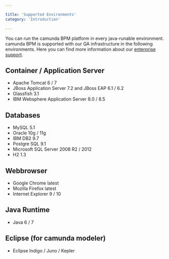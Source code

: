 ```yaml
---

title: 'Supported Environments'
category: 'Introduction'

---
```



You can run the camunda BPM platform in every java-runable environment. camunda BPM is supported with our QA infrastructure in the following environments. Here you can find more information about our <a href="http://www.camunda.com/fox/services/support/">enterprise support</a>.


## Container / Application Server

*   Apache Tomcat 6 / 7
*   JBoss Application Server 7.2 and JBoss EAP 6.1 / 6.2
*   Glassfish 3.1
*   IBM Websphere Application Server 8.0 / 8.5


## Databases
    
*   MySQL 5.1
*   Oracle 10g / 11g
*   IBM DB2 9.7 
*   Postgre SQL 9.1
*   Microsoft SQL Server 2008 R2 / 2012
*   H2 1.3


## Webbrowser

*   Google Chrome latest
*   Mozilla Firefox latest
*   Internet Explorer 9 / 10

  
## Java Runtime

*   Java 6 / 7


## Eclipse (for camunda modeler)

*   Eclipse Indigo / Juno / Kepler